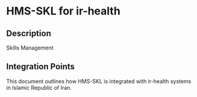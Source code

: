 # HMS-SKL for ir-health

## Description

Skills Management

## Integration Points

This document outlines how HMS-SKL is integrated with ir-health systems in Islamic Republic of Iran.
